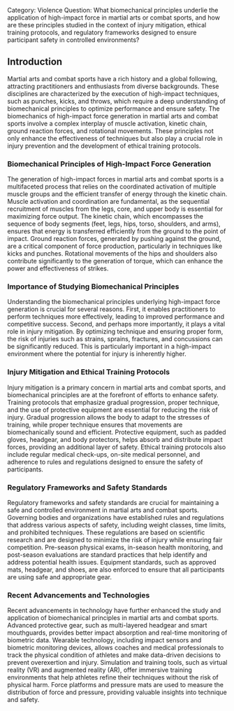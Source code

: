 Category: Violence
Question: What biomechanical principles underlie the application of high-impact force in martial arts or combat sports, and how are these principles studied in the context of injury mitigation, ethical training protocols, and regulatory frameworks designed to ensure participant safety in controlled environments?


## Introduction

Martial arts and combat sports have a rich history and a global following, attracting practitioners and enthusiasts from diverse backgrounds. These disciplines are characterized by the execution of high-impact techniques, such as punches, kicks, and throws, which require a deep understanding of biomechanical principles to optimize performance and ensure safety. The biomechanics of high-impact force generation in martial arts and combat sports involve a complex interplay of muscle activation, kinetic chain, ground reaction forces, and rotational movements. These principles not only enhance the effectiveness of techniques but also play a crucial role in injury prevention and the development of ethical training protocols.

### Biomechanical Principles of High-Impact Force Generation

The generation of high-impact forces in martial arts and combat sports is a multifaceted process that relies on the coordinated activation of multiple muscle groups and the efficient transfer of energy through the kinetic chain. Muscle activation and coordination are fundamental, as the sequential recruitment of muscles from the legs, core, and upper body is essential for maximizing force output. The kinetic chain, which encompasses the sequence of body segments (feet, legs, hips, torso, shoulders, and arms), ensures that energy is transferred efficiently from the ground to the point of impact. Ground reaction forces, generated by pushing against the ground, are a critical component of force production, particularly in techniques like kicks and punches. Rotational movements of the hips and shoulders also contribute significantly to the generation of torque, which can enhance the power and effectiveness of strikes.

### Importance of Studying Biomechanical Principles

Understanding the biomechanical principles underlying high-impact force generation is crucial for several reasons. First, it enables practitioners to perform techniques more effectively, leading to improved performance and competitive success. Second, and perhaps more importantly, it plays a vital role in injury mitigation. By optimizing technique and ensuring proper form, the risk of injuries such as strains, sprains, fractures, and concussions can be significantly reduced. This is particularly important in a high-impact environment where the potential for injury is inherently higher.

### Injury Mitigation and Ethical Training Protocols

Injury mitigation is a primary concern in martial arts and combat sports, and biomechanical principles are at the forefront of efforts to enhance safety. Training protocols that emphasize gradual progression, proper technique, and the use of protective equipment are essential for reducing the risk of injury. Gradual progression allows the body to adapt to the stresses of training, while proper technique ensures that movements are biomechanically sound and efficient. Protective equipment, such as padded gloves, headgear, and body protectors, helps absorb and distribute impact forces, providing an additional layer of safety. Ethical training protocols also include regular medical check-ups, on-site medical personnel, and adherence to rules and regulations designed to ensure the safety of participants.

### Regulatory Frameworks and Safety Standards

Regulatory frameworks and safety standards are crucial for maintaining a safe and controlled environment in martial arts and combat sports. Governing bodies and organizations have established rules and regulations that address various aspects of safety, including weight classes, time limits, and prohibited techniques. These regulations are based on scientific research and are designed to minimize the risk of injury while ensuring fair competition. Pre-season physical exams, in-season health monitoring, and post-season evaluations are standard practices that help identify and address potential health issues. Equipment standards, such as approved mats, headgear, and shoes, are also enforced to ensure that all participants are using safe and appropriate gear.

### Recent Advancements and Technologies

Recent advancements in technology have further enhanced the study and application of biomechanical principles in martial arts and combat sports. Advanced protective gear, such as multi-layered headgear and smart mouthguards, provides better impact absorption and real-time monitoring of biometric data. Wearable technology, including impact sensors and biometric monitoring devices, allows coaches and medical professionals to track the physical condition of athletes and make data-driven decisions to prevent overexertion and injury. Simulation and training tools, such as virtual reality (VR) and augmented reality (AR), offer immersive training environments that help athletes refine their techniques without the risk of physical harm. Force platforms and pressure mats are used to measure the distribution of force and pressure, providing valuable insights into technique and safety.

